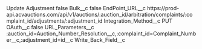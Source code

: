<?xml version="1.0" encoding="UTF-8"?>
<CustomMetadata xmlns="http://soap.sforce.com/2006/04/metadata" xmlns:xsi="http://www.w3.org/2001/XMLSchema-instance" xmlns:xsd="http://www.w3.org/2001/XMLSchema">
    <label>Update Adjustment</label>
    <protected>false</protected>
    <values>
        <field>Bulk__c</field>
        <value xsi:type="xsd:boolean">false</value>
    </values>
    <values>
        <field>EndPoint_URL__c</field>
        <value xsi:type="xsd:string">https://prod-api.acvauctions.com/api/v1/auctions/:auction_id/arbitration/complaints/:complaint_id/adjustments/:adjustment_id</value>
    </values>
    <values>
        <field>Integration_Method__c</field>
        <value xsi:type="xsd:string">PUT</value>
    </values>
    <values>
        <field>OAuth__c</field>
        <value xsi:type="xsd:boolean">false</value>
    </values>
    <values>
        <field>URL_Parameters__c</field>
        <value xsi:type="xsd:string">:auction_id=Auction_Number_Resolution__c,:complaint_id=Complaint_Number__c,:adjustment_id=id__c</value>
    </values>
    <values>
        <field>Write_Back_Field__c</field>
        <value xsi:nil="true"/>
    </values>
</CustomMetadata>
